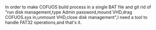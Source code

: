 In order to make COFUOS build process in a single BAT file and git rid of "run disk management,type Admin password,mound VHD,drag COFUOS.sys in,unmount VHD,close disk management",I need a tool to handle FAT32 operations,and that's it.
